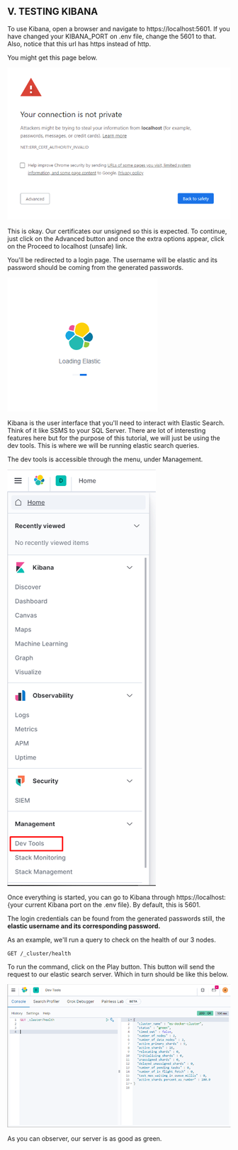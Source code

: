 ## V. TESTING KIBANA

To use Kibana, open a browser and navigate to https://localhost:5601. If you have changed your KIBANA_PORT on .env file, change the 5601 to that. Also, notice that this url has https instead of http.

You might get this page below.

![image: connection-not-private.png](../Images/connection-not-private.png)

This is okay. Our certificates our unsigned so this is expected. To continue, just click on the Advanced button and once the extra options appear, click on the Proceed to localhost (unsafe) link.

You'll be redirected to a login page. The username will be elastic and its password should be coming from the generated passwords.

![image: kibana-loading.png](../Images/kibana-loading.png)

Kibana is the user interface that you'll need to interact with Elastic Search. Think of it like SSMS to your SQL Server. There are lot of interesting features here but for the purpose of this tutorial, we will just be using the dev tools. This is where we will be running elastic search queries.

The dev tools is accessible through the menu, under Management.

![image: dev-tools.png](../Images/dev-tools.png)

Once everything is started, you can go to Kibana through https://localhost:{your current Kibana port on the .env file}. By default, this is 5601.

The login credentials can be found from the generated passwords still, the **elastic username and its corresponding password.**

As an example, we'll run a query to check on the health of our 3 nodes.

    GET /_cluster/health

To run the command, click on the Play button. This button will send the request to our elastic search server. Which in turn should be like this below.

![image: cluster-health.png](../Images/cluster-health.png)

As you can observer, our server is as good as green.

